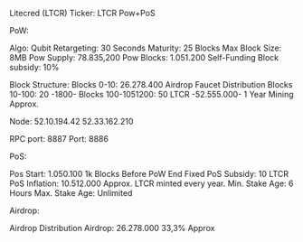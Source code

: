 Litecred (LTCR)
Ticker: LTCR
Pow+PoS


PoW:

Algo: Qubit
Retargeting: 30 Seconds
Maturity: 25 Blocks
Max Block Size: 8MB
Pow Supply: 78.835,200
Pow Blocks: 1.051.200
Self-Funding Block subsidy: 10%

Block Structure:
Blocks 0-10: 26.278.400 Airdrop Faucet Distribution
Blocks 10-100: 20 -1800-
Blocks 100-1051200: 50 LTCR -52.555.000- 1 Year Mining Approx.

Node:
52.10.194.42
52.33.162.210

RPC port: 8887
Port:     8886


PoS:

Pos Start: 1.050.100 1k Blocks Before PoW End 
Fixed PoS Subsidy: 10 LTCR
PoS Inflation: 10.512.000 Approx. LTCR minted every year.
Min. Stake Age: 6 Hours
Max. Stake Age: Unlimited


Airdrop:

Airdrop  Distribution
Airdrop: 26.278.000 33,3% Approx
